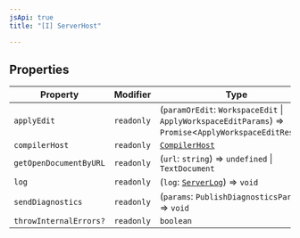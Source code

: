```yaml
---
jsApi: true
title: "[I] ServerHost"

---
```

## Properties

| Property | Modifier | Type |
| ------ | ------ | ------ |
| `applyEdit` | `readonly` | (`paramOrEdit`: `WorkspaceEdit` \| `ApplyWorkspaceEditParams`) => `Promise`<`ApplyWorkspaceEditResult`\> |
| `compilerHost` | `readonly` | [`CompilerHost`](CompilerHost.md) |
| `getOpenDocumentByURL` | `readonly` | (`url`: `string`) => `undefined` \| `TextDocument` |
| `log` | `readonly` | (`log`: [`ServerLog`](ServerLog.md)) => `void` |
| `sendDiagnostics` | `readonly` | (`params`: `PublishDiagnosticsParams`) => `void` |
| `throwInternalErrors?` | `readonly` | `boolean` |
